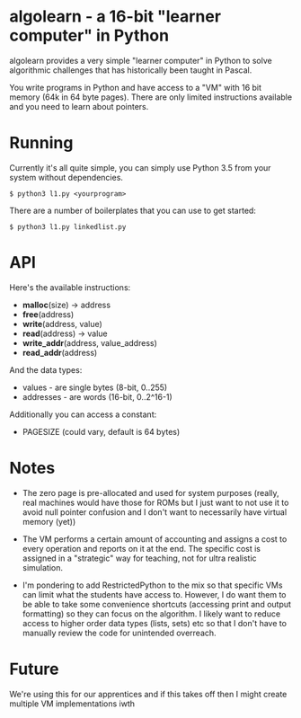 # algolearn - a 16-bit "learner computer" in Python 

algolearn provides a very simple "learner computer" in Python to solve algorithmic challenges
that has historically been taught in Pascal.

You write programs in Python and have access to a "VM" with 16 bit memory (64k in 64 byte pages).
There are only limited instructions available and you need to learn about pointers. 

Running
=======

Currently it's all quite simple, you can simply use Python 3.5 from your system without dependencies. 

```
$ python3 l1.py <yourprogram>
```

There are a number of boilerplates that you can use to get started:

```
$ python3 l1.py linkedlist.py
```

API
===

Here's the available instructions:

* **malloc**(size) -> address
* **free**(address)
* **write**(address, value)
* **read**(address) -> value
* **write_addr**(address, value_address)
* **read_addr**(address)
  
And the data types:

* values - are single bytes (8-bit, 0..255)
* addresses - are words (16-bit, 0..2^16-1)

Additionally you can access a constant:

* PAGESIZE (could vary, default is 64 bytes) 

Notes
=====

* The zero page is pre-allocated and used for system purposes (really, real machines would have
  those for ROMs but I just want to not use it to avoid null pointer confusion and I don't want to necessarily
  have virtual memory (yet))
  
* The VM performs a certain amount of accounting and assigns a cost to every operation and reports on it at the end.
  The specific cost is assigned in a "strategic" way for teaching, not for ultra realistic simulation.

* I'm pondering to add RestrictedPython to the mix so that specific VMs can limit what the students have access to.
  However, I do want them to be able to take some convenience shortcuts (accessing print and output formatting)
  so they can focus on the algorithm. I likely want to reduce access to higher order data types (lists, sets) etc
  so that I don't have to manually review the code for unintended overreach.

Future
======

We're using this for our apprentices and if this takes off then I might create multiple VM implementations iwth


